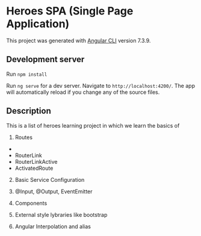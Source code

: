 # Heroes SPA (Single Page Application)

This project was generated with [Angular CLI](https://github.com/angular/angular-cli) version 7.3.9.

## Development server

Run `npm install`

Run `ng serve` for a dev server. Navigate to `http://localhost:4200/`. The app will automatically reload if you change any of the source files.

## Description

This is a list of heroes learning project in which we learn the basics of

1. Routes
  - <router-outlet>
  - RouterLink
  - RouterLinkActive
  - ActivatedRoute

2. Basic Service Configuration

3. @Input, @Output, EventEmitter

4. Components

5. External style lybraries like bootstrap

6. Angular Interpolation and alias
